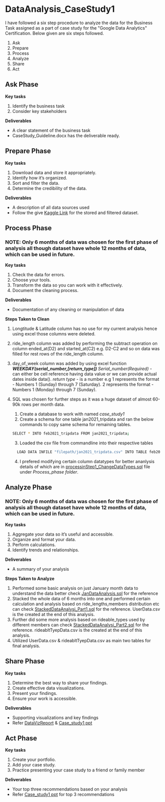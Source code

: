 # DataAnalysis_CaseStudy1
I have followed a six step procedure to analyze the data for the Business Task assigned as a part of case study for the "Google Data Analytics" Certification.
Below given are six steps followed.
1. Ask
2. Prepare
3. Process
4. Analyze
5. Share
6. Act

## Ask Phase

**Key tasks**
1. Identify the business task
2. Consider key stakeholders

**Deliverables**
* A clear statement of the business task
* CaseStudy_Guideline.docx has the deliverable ready.

## Prepare Phase

**Key tasks**
1. Download data and store it appropriately.
2. Identify how it’s organized.
3. Sort and filter the data.
4. Determine the credibility of the data.

**Deliverables**
* A description of all data sources used
* Follow the give [Kaggle Link](https://www.kaggle.com/riayadav19/casestudy1-cyclisticdataset) for the stored and filtered dataset.


## Process Phase

### NOTE: Only 6 months of data was chosen for the first phase of analysis all though dataset have whole 12 months of data, which can be used in future.

**Key tasks**
1. Check the data for errors.
2. Choose your tools.
3. Transform the data so you can work with it effectively.
4. Document the cleaning process.

**Deliverables**
* Documentation of any cleaning or manipulation of data

**Steps Taken to Clean**
1. Longtitude & Latitude column has no use for my current analysis hence using excel those columns were deleted.
2. ride_length column was added by performing the subtract operation on column ended_at(D2) and started_at(C2) e.g. D2-C2 and so on data was filled for rest rows of the ride_length column.
3. day_of_week column was added by using excel function **_WEEKDAY(serial_number,[return_type])_** 
        _Serial_number(Required)_ - can either be cell reference having data value or we can provide actual dates inside data().
        _return type_ - is a number 
                        e.g 1 represents the format - Numbers 1 (Sunday) through 7 (Saturday).
                            2 represents the format - Numbers 1 (Monday) through 7 (Sunday).
4. SQL was chosen for further steps as it was a huge dataset of almost 60-90k rows per month data.
      1. Create a database to work with named *case_study1*
      2. Create a schema for one table jan2021_tripdata and ran the below commands to copy same schema for remaining tables.
      
      ```bash
      SELECT * INTO feb2021_tripdata FROM jan2021_tripdata; 
      ```
        
      3. Loaded the csv file from commandline into their respective tables
      
      ```bash
        LOAD DATA INFILE "filepath/jan2021_tripdata.csv" INTO TABLE feb2021_tripdata FIELDS TERMINATED BY ',' IGNORE 1 ROWS;
      ```
  
     4. I prefered modifying certain column datatypes for better ananlysis details of which are in [processinStep1_ChangeDataTypes.sql](https://github.com/RiaYadav/DataAnalysis_CaseStudy1/blob/main/Process_Phase) file under *_Process_phase folder_*.


## Analyze Phase

### NOTE: Only 6 months of data was chosen for the first phase of analysis all though dataset have whole 12 months of data, which can be used in future.

**Key tasks**
1. Aggregate your data so it’s useful and accessible.
2. Organize and format your data.
3. Perform calculations.
4. Identify trends and relationships.

**Deliverables**
* A summary of your analysis

**Steps Taken to Analyze**
1. Performed some basic analysis on just January month data to understand the data better check [JanDataAnalysis.sql](https://github.com/RiaYadav/DataAnalysis_CaseStudy1/tree/main/Analyze_Phase) for the reference
2. Stacked the whole data of 6 months into one and performed certain calculation and analysis based on ride_lengths,members distribution etc can check [StackedDataAnalysi_Part1.sql](https://github.com/RiaYadav/DataAnalysis_CaseStudy1/tree/main/Analyze_Phase) for the reference. UserData.csv is the created at the end of this analysis.
3. Further did some more analysis based on rideable_types used by different members can check [StackedDataAnalysi_Part2.sql](https://github.com/RiaYadav/DataAnalysis_CaseStudy1/tree/main/Analyze_Phase) for the reference. rideabltTyepData.csv is the created at the end of this analysis.
4. Utilized UserData.csv & rideabltTyepData.csv as main two tables for final analysis.


## Share Phase

**Key tasks**
1. Determine the best way to share your findings.
2. Create effective data visualizations.
3. Present your findings.
4. Ensure your work is accessible.

**Deliverables**
* Supporting visualizations and key findings
* Refer [DataVizReport](https://github.com/RiaYadav/DataAnalysis_CaseStudy1/tree/main/Share_Phase) & [Case_study1 ppt](https://github.com/RiaYadav/DataAnalysis_CaseStudy1/tree/main/Share_Phase)


## Act Phase

**Key tasks**
1. Create your portfolio.
2. Add your case study.
3. Practice presenting your case study to a friend or family member

**Deliverables**
* Your top three recommendations based on your analysis
* Refer [Case_study1 ppt](https://github.com/RiaYadav/DataAnalysis_CaseStudy1/tree/main/Share_Phase) for top 3 recommendations




  





